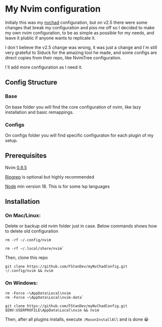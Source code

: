 # My Nvim configuration

Initialy this was my [nvchad](https://github.com/NvChad/NvChad) configuration, but on v2.5 there were some changes that break my configuration and piss me off so I decided to make my own nvim configuration, to be as simple as possible for my needs, and leave it plublic if anyone wants to replicate it.

I don´t believe the v2.5 change was wrong, it was just a change and I´m still very grateful to Siduck for the amazing tool he made, and some configs are direct copies from their repo, like NvimTree configuration.

I´ll add more configuration as I need it.

## Config Structure

### Base

On base folder you will find the core configuration of nvim, like lazy installation and basic remappings.

### Configs

On configs folder you will find specific configuraton for each plugin of my setup.

## Prerequisites

Nvim [0.9.5](https://github.com/neovim/neovim/releases/tag/v0.9.5)

[Ripgrep](https://github.com/BurntSushi/ripgrep) is optional but highly recommended

[Node](https://nodejs.org/en/download) min version 18. This is for some lsp languages

## Installation

### On Mac/Linux:

Delete or backup old nvim folder just in case. Below commands shows how to delete old configuration

```
rm -rf ~/.config/nvim

rm -rf ~/.local/share/nvim`
````
Then, clone this repo
```
git clone https://github.com/FStanDev/myNvChadConfig.git ~/.config/nvim && nvim
```


### On Windows:

```
rm -Force ~\AppData\Local\nvim
rm -Force ~\AppData\Local\nvim-data`
```

```
git clone https://github.com/FStanDev/myNvChadConfig.git $ENV:USERPROFILE\AppData\Local\nvim && nvim
```

Then, after all plugins installs, execute `:MasonInstallAll` and is done 😀
